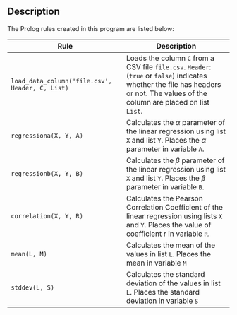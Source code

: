 ## Description
The Prolog rules created in this program are listed below:

| Rule | Description |
| ---- | ----------- |
|`load_data_column('file.csv', Header, C, List)` |Loads the column `C` from a CSV file `file.csv`. `Header`: (`true` or `false`) indicates whether the file has headers or not. The values of the column are placed on list `List`. |
|`regressiona(X, Y, A)` | Calculates the $\alpha$ parameter of the linear regression using list `X` and list `Y`. Places the $\alpha$ parameter in variable `A`. |
|`regressionb(X, Y, B)` | Calculates the $\beta$ parameter of the linear regression using list `X` and list `Y`. Places the $\beta$ parameter in variable `B`.|
|`correlation(X, Y, R)` | Calculates the Pearson Correlation Coefficient of the linear regression using lists `X` and `Y`. Places the value of coefficient r in variable `R`. |
|`mean(L, M)` | Calculates the mean of the values in list `L`. Places the mean in variable `M`  |
|`stddev(L, S)` | Calculates the standard deviation of the values in list `L`. Places the standard deviation in variable `S`|
